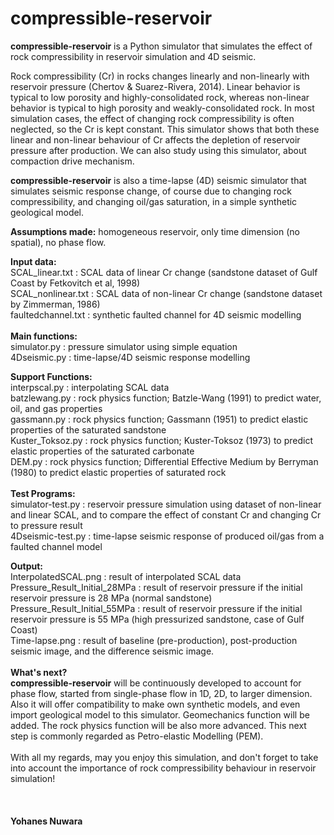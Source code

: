 # compressible-reservoir

**compressible-reservoir** is a Python simulator that simulates the effect of rock compressibility in reservoir simulation and 4D seismic. 

Rock compressibility (Cr) in rocks changes linearly and non-linearly with reservoir pressure (Chertov & Suarez-Rivera, 2014). Linear behavior is typical to low porosity and highly-consolidated rock, whereas non-linear behavior is typical to high porosity and weakly-consolidated rock. In most simulation cases, the effect of changing rock compressibility is often neglected, so the Cr is kept constant. This simulator shows that both these linear and non-linear behaviour of Cr affects the depletion of reservoir pressure after production. We can also study using this simulator, about compaction drive mechanism.

**compressible-reservoir** is also a time-lapse (4D) seismic simulator that simulates seismic response change, of course due to changing rock compressibility, and changing oil/gas saturation, in a simple synthetic geological model. 

**Assumptions made:** homogeneous reservoir, only time dimension (no spatial), no phase flow.  

**Input data:** </br>
SCAL_linear.txt     : SCAL data of linear Cr change (sandstone dataset of Gulf Coast by Fetkovitch et al, 1998) <br/>
SCAL_nonlinear.txt  : SCAL data of non-linear Cr change (sandstone dataset by Zimmerman, 1986) </br>
faultedchannel.txt  : synthetic faulted channel for 4D seismic modelling </br>
</br>
**Main functions:** </br>
simulator.py        : pressure simulator using simple equation </br>
4Dseismic.py        : time-lapse/4D seismic response modelling </br>

**Support Functions:** </br>
interpscal.py       : interpolating SCAL data </br>
batzlewang.py       : rock physics function; Batzle-Wang (1991) to predict water, oil, and gas properties </br>
gassmann.py         : rock physics function; Gassmann (1951) to predict elastic properties of the saturated sandstone </br>
Kuster_Toksoz.py    : rock physics function; Kuster-Toksoz (1973) to predict elastic properties of the saturated carbonate </br>
DEM.py              : rock physics function; Differential Effective Medium by Berryman (1980) to predict elastic properties of saturated rock </br>
</br>
**Test Programs:** </br>
simulator-test.py   : reservoir pressure simulation using dataset of non-linear and linear SCAL, and to compare the effect of constant Cr and changing Cr to pressure result </br>
4Dseismic-test.py   : time-lapse seismic response of produced oil/gas from a faulted channel model </br>

**Output:** </br>
InterpolatedSCAL.png          : result of interpolated SCAL data </br>
Pressure_Result_Initial_28MPa : result of reservoir pressure if the initial reservoir pressure is 28 MPa (normal sandstone) </br>
Pressure_Result_Initial_55MPa : result of reservoir pressure if the initial reservoir pressure is 55 MPa (high pressurized sandstone, case of Gulf Coast) </br>
Time-lapse.png                : result of baseline (pre-production), post-production seismic image, and the difference seismic image. </br>
</br>
**What's next?** </br>
**compressible-reservoir** will be continuously developed to account for phase flow, started from single-phase flow in 1D, 2D, to larger dimension. Also it will offer compatibility to make own synthetic models, and even import geological model to this simulator. Geomechanics function will be added. The rock physics function will be also more advanced. This next step is commonly regarded as Petro-elastic Modelling (PEM). </br>
</br>
With all my regards, may you enjoy this simulation, and don't forget to take into account the importance of rock compressibility behaviour in reservoir simulation! </br>
</br>
</br>
</br>
**Yohanes Nuwara**
